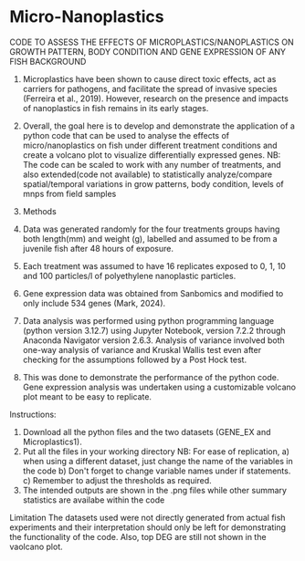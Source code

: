 
# Micro-Nanoplastics
CODE TO ASSESS THE EFFECTS OF MICROPLASTICS/NANOPLASTICS ON GROWTH PATTERN, BODY CONDITION AND GENE EXPRESSION OF ANY FISH
BACKGROUND
1. Microplastics have been shown to cause direct toxic effects, act as carriers for pathogens, and facilitate the spread of invasive species (Ferreira et al., 2019). However, research on the presence and impacts of nanoplastics in fish remains in its early stages. 
2. Overall, the goal here is to develop and demonstrate the application of a python code that can be used to analyse the effects of micro/nanoplastics on fish under different treatment conditions and create a volcano plot to visualize differentially expressed genes.
NB: The code can be scaled to work with any number of treatments, and also extended(code not available)  to statistically analyze/compare  spatial/temporal variations in grow patterns, body condition, levels of mnps from  field samples
 
4. Methods
5. Data was generated randomly for the four treatments groups having both length(mm) and weight (g), labelled and assumed to be from a juvenile fish after 48 hours of exposure.
6. Each treatment was assumed to have 16 replicates exposed to 0, 1, 10 and 100 particles/l of polyethylene nanoplastic particles.
7. Gene expression data was obtained from Sanbomics and modified to only include 534 genes (Mark, 2024).
8. Data analysis was performed using python programming language (python version 3.12.7) using Jupyter Notebook, version 7.2.2 through Anaconda Navigator version 2.6.3. Analysis of variance involved both one-way analysis of variance and Kruskal Wallis test even after checking for the assumptions followed by a Post Hock test.
9. This was done to demonstrate the performance of the python code. Gene expression analysis was undertaken using a customizable volcano plot meant to be easy to replicate.

Instructions:
1. Download all the python files and the two datasets (GENE_EX and Microplastics1).
2. Put all the files in your working directory
NB: For ease of replication, a) when using a different dataset, just change the name of the variables in the code
b) Don't forget to change variable names under if statements. c) Remember to adjust the thresholds as required. 
3. The intended outputs are shown in the .png files while other summary statistics are availabe within the code

Limitation
The datasets used were not directly generated from actual fish experiments and their interpretation should only be left for demonstrating the functionality of the code. Also, top DEG are still not shown in the vaolcano plot.
